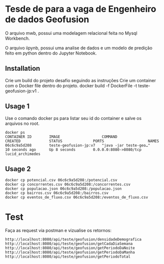 # Tesde de para a vaga de Engenheiro de dados Geofusion

O arquivo mwb, possui uma modelagem relacional feita no Mysql Workbench.

O arquivo iipynb, possui uma analise de dados e um modelo de predição feito em python dentro do Jupyter Notebook.


## Installation
Crie um build do projeto desafio seguindo as instruções 
Crie um container com o Docker file dentro do projeto.
docker build -f DockerFile -t teste-geofusion-jp:v1 .

## Usage 1

Use o comando docker ps para listar seu id do container e salve os arquivos no root.
```
docker ps
CONTAINER ID        IMAGE                   COMMAND                  CREATED             STATUS              PORTS                    NAMES
06c6c9a5d208        teste-geofusion-jp:v7   "java -jar teste-geo…"   10 seconds ago      Up 8 seconds        0.0.0.0:8080->8080/tcp   lucid_archimedes
```

## Usage 2

```
docker cp potencial.csv 06c6c9a5d208:/potencial.csv
docker cp concorrentes.csv 06c6c9a5d208:/concorrentes.csv
docker cp populacao.json 06c6c9a5d208:/populacao.json
docker cp bairros.csv 06c6c9a5d208:/bairros.csv
docker cp eventos_de_fluxo.csv 06c6c9a5d208:/eventos_de_fluxo.csv
```

# Test
Faça as request via postman e vizualise os retornos:

```
http://localhost:8080/api/teste/geofusion/densidadeDemografica
http://localhost:8080/api/teste/geofusion/getCadaDiaSemana
http://localhost:8080/api/teste/geofusion/getPeriodoDaNoite
http://localhost:8080/api/teste/geofusion/getPeriodoDaManha
http://localhost:8080/api/teste/geofusion/getPeriodoTotal
```


